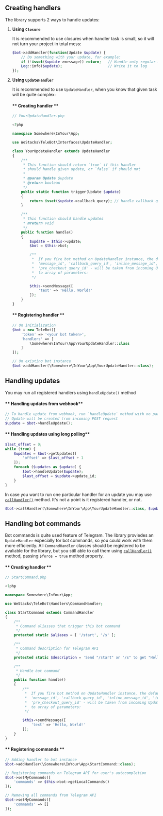 ## Creating handlers

The library supports 2 ways to handle updates:

1. **Using `Closure`**

    It is recommended to use closures when handler task is small, so it will not turn your project in total mess:

    ```php
    $bot->addHandler(function(Update $update) {
        // Do something with your update, for example:
        if (!isset($update->message)) return;   // Handle only regular messages
        Log::info($update);                     // Write it to log
    });
    ```

2. **Using `UpdateHandler`**

    It is recommended to use `UpdateHandler`, when you know that given task will be quite complex:

    <!-- tabs:start -->

    #### ** Creating handler **

    ```php
    // YourUpdateHandler.php

    <?php

    namespace Somewhere\InYour\App;

    use WeStacks\TeleBot\Interfaces\UpdateHandler;

    class YourUpdateHandler extends UpdateHandler
    {
        /**
         * This function should return `true` if this handler
         * should handle given update, or `false` if should not
         * 
         * @param Update $update
         * @return boolean
         */
        public static function trigger(Update $update)
        {
            return isset($update->callback_query); // handle callback queries (example)
        }

        /**
         * This function should handle updates
         * @return void
         */
        public function handle()
        {
            $update = $this->update;
            $bot = $this->bot;

            /**
             *  If you fire bot method on UpdateHandler instance, the default values for parameters: 'chat_id', 'user_id',
             *  'message_id', 'callback_query_id', 'inline_message_id', 'inline_query_id', 'shipping_query_id',
             *  'pre_checkout_query_id' - will be taken from incoming Update object. You still may override them pathing them
             *  to array of parameters:
             */

            $this->sendMessage([
                'text' => 'Hello, World!'
            ]);
        }
    }
    ```

    #### ** Registering handler **

    ```php
    // On initialization
    $bot = new TeleBot([
        'token' => '<your bot token>',
        'handlers' => [
            \Somewhere\InYour\App\YourUpdateHandler::class
        ]
    ]);

    // On existing bot instance
    $bot->addHandler(\Somewhere\InYour\App\YourUpdateHandler::class);
    ```

    <!-- tabs:end -->

## Handling updates

You may run all registered handlers using `handleUpdate()` method

<!-- tabs:start -->

#### ** Handling updates from webhook**

```php
// To handle update from webhook, run `handleUpdate` method with no parameters
// Update will be created from incoming POST request
$update = $bot->handleUpdate();
```

#### ** Handling updates using long polling**

```php
$last_offset = 0;
while (true) {
    $updates = $bot->getUpdates([
        'offset' => $last_offset + 1
    ]);
    foreach ($updates as $update) {
        $bot->handleUpdate($update);
        $last_offset = $update->update_id;
    }
}
```

<!-- tabs:end -->

In case you want to run one particular handler for an update you may use [`callHandler()`](methods.md#telebot-methods) method. It's not a point is it registered handler, or not.

```php
$bot->callHandler(\Somewhere\InYour\App\YourUpdateHandler::class, $update);
```

## Handling bot commands

Bot commands is quite used feature of Telegram. The library proviedes an `UpdateHandler` expecially for bot commands, so you could work with them more efficiently. All `CommandHandler` classes should be registered to be avaliable for the library, but you still able to call them using [`callHandler()`](methods.md#telebot-methods) method, passing `$force = true` method property.

<!-- tabs:start -->

#### ** Creating handler **

```php
// StartCommand.php

<?php

namespace Somewhere\InYour\App;

use WeStacks\TeleBot\Handlers\CommandHandler;

class StartCommand extends CommandHandler
{
    /**
     * Command aliasses that trigger this bot command
     */
    protected static $aliases = [ '/start', '/s' ];

    /**
     * Command description for Telegram API
     */
    protected static $description = 'Send "/start" or "/s" to get "Hello, World!"';

    /**
     * Handle bot command
     */
    public function handle()
    {
        /**
         *  If you fire bot method on UpdateHandler instance, the default values for parameters: 'chat_id', 'user_id',
         *  'message_id', 'callback_query_id', 'inline_message_id', 'inline_query_id', 'shipping_query_id',
         *  'pre_checkout_query_id' - will be taken from incoming Update object. You still may override them pathing them
         *  to array of parameters:
         */

        $this->sendMessage([
            'text' => 'Hello, World!'
        ]);
    }
}
```

#### ** Registering commands **

```php
// Adding handler to bot instance
$bot->addHandler(\Somewhere\InYour\App\StartCommand::class);

// Registering commands on Telegram API for user's autocompletion
$bot->setMyCommands([
    'commands' => $this->bot->getLocalCommands()
]);

// Removing all commands from Telegram API
$bot->setMyCommands([
    'commands' => []
]);
```

<!-- tabs:end -->
